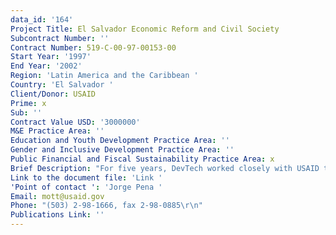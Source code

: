 ```yaml
---
data_id: '164'
Project Title: El Salvador Economic Reform and Civil Society
Subcontract Number: ''
Contract Number: 519-C-00-97-00153-00
Start Year: '1997'
End Year: '2002'
Region: 'Latin America and the Caribbean '
Country: 'El Salvador '
Client/Donor: USAID
Prime: x
Sub: ''
Contract Value USD: '3000000'
M&E Practice Area: ''
Education and Youth Development Practice Area: ''
Gender and Inclusive Development Practice Area: ''
Public Financial and Fiscal Sustainability Practice Area: x
Brief Description: "For five years, DevTech worked closely with USAID to assist the Salvadoran public and private sectors to design, discuss, and analyze economic policy reform proposals in three areas:\r\n\r\nDecentralization and Local Governance;\r\nPublic Financial Management; and\r\nTrade and Competitiveness.\r\nWork orders were issued under the contract to perform economic studies, prepare and/or arrange for the preparation of seminars on economic topics, conduct in-country training, and provide related technical assistance to private- and public-sector entities.\r\n\r\nDevTech completed 31 work orders and prepared several significant technical publications, highlighted below.\r\n\r\nDecentralization and Local Governance\r\n\r\nFiscal Reform: Reviewed the overall public finances of El Salvador, including several issues related to financing municipal transfers. DevTech assistance focused on how the transfer system (FODES ��_ Fondo de Desarrollo Econ��_mico Social) addressed horizontal inequality, its impact on local revenue effort, and the slow implementation/usage rate by local governments. Recommendations were made to improve the incentive aspects to encourage local revenue effort and to improve the programming of transfers to better meet implementation cycles. This included not only analytical work and setting an agenda for reform, but also making several presentations, including to the Budget and Municipal Affairs Committees of the Legislative Assembly. DevTech's presentation was aired on television and radio and appeared on the front page of the country��_s main newspaper.\r\nMunicipal Tax Reform: Provided technical assistance and advisory services to the Municipal Affairs Committee of the Legislative Assembly and worked closely with the Mayors��_ organization, COMURES, in conducting a dialogue with the private sector. Sub-tasks included: preparing a guideline to facilitate the Legislative Assembly��_s review and qualification of municipal tax proposed legislation; developing analytical techniques for assessing the impact of local tax law changes on industry and municipal revenues, and its application; development of model legislation; developing a proposed agenda for municipal finance system reform; advising the new Government��_s transition team on municipal finance system reform; and assisting the Legislative Assembly in the development of property tax and other municipal tax legislation.\r\nMunicipal Finance. Assisted the municipalities of San Salvador and Sonsonate in the analysis of options for private sector participation in municipal infrastructure investment. This included economic, financial, and regulatory aspects of BOO BOT. DevTech also conducted a seminar on private sector participation in municipal infrastructure investment.\r\nMunicipal Finance (Asset Tax): Assisted the municipal government of San Salvador in the proposal and defense of an important reform of its asset tax. This included developing alternative scenarios and revenue projections, reclassifying municipal finance data in the IMF Government Finance Statistics format, participating in discussions with the private sector on the need for the reform, and supporting the municipal government in defending its position.\r\nMunicipal Finance. Assisted the municipalities of San Salvador with analytical and legal issues related to the first bond issuance.\r\nPublic Financial Management\r\n\r\nExamined El Salvador��_s public-sector budget and made recommendations regarding taxation, spending, subsidies, and transparency. This public sector review was presented in a seminar to the Budget Committee of the Legislative Assembly.\r\nEstablished the Office of Budget Analysis and Oversight in the Legislative Assembly and trained the staff.\r\nProvided advisory assistance to the Ministry of Hacienda on tax administration. Reported on use of computerized data systems, tax administration, tax personnel, tax code, and other non-policy aspects of the tax system.\r\nTrade and Competitiveness\r\n\r\nTrade Capacity Building. Strengthened the institutional capacity of the Ministry of Economy Office of Export Market Promotion to assist local El Salvador clients in expanding their sales into international markets. Technical advisory assistance included: a) assessments of how units of the Ministry could be better organized and coordinated in support of the national competitive program; b) skills development in conducting research to collect international country, market and product intelligence; and c) team building to enhance the effectiveness of staff working in the three Ministry offices implementing the program. \r\nCompetition (Micro, small and medium sized enterprises). In the aftermath of the earthquakes of early 2001, a DevTech team conducted an assessment of how to reactivate the economy, including examining the expansion of credit for housing, enterprises, and other financing instruments; evaluating priority actions to stimulate the growth of enterprises, particularly micro, small, and medium sized enterprises using non-credit instruments, with particular emphasis on the use of private business associations, business development organizations, NGOs, and other intermediaries that can work with enterprises on a fee for service basis; and other possible policy interventions. \r\nAssisted the Mission��_s efforts to clarify performance indicators in education, micro-finance, and policy. DevTech also helped the Mission refine its system for measuring and monitoring rural policy. \r\nSupported the USAID Mission in El Salvador in crafting an updated agriculture and rural development assistance strategy for the country."
Link to the document file: 'Link '
'Point of contact ': 'Jorge Pena '
Email: mott@usaid.gov
Phone: "(503) 2-98-1666, fax 2-98-0885\r\n"
Publications Link: ''
---
```

